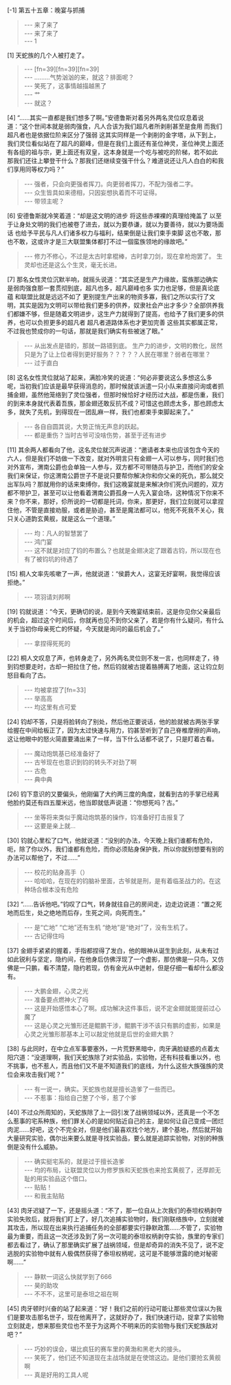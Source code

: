 
[-1] 第五十五章：晚宴与抓捕
>--- 来了来了<br>
>--- 来了来了<br>
>--- 1<br>

[1] 天蛇族的几个人被打走了。
>--- [fn=39][fn=39][fn=39]<br>
>--- ………气势汹汹的来，就这？排面呢？<br>
>--- 笑死了，这事情越描越黑了<br>
>--- 艹<br>
>--- 就这？<br>

[4] “……其实一直都是我们想多了啊。”安德鲁斯对着另外两名灵位叹息着说道：“这个世间本就是弱肉强食，凡人合该为我们超凡者所剥削甚至是食用 而我们超凡者也是依据位阶来区分了强弱 这其实同样是一个剥削的金字塔，从下到上，我们灵位看似站在了超凡的巅峰，但是在我们上面还有圣位神灵，圣位神灵上面还有各组的祖与宗，更上面还有双皇，这本身就是一个吃与被吃的阶梯，若不如此 那我们还往上攀登干什么？那我们还继续变强干什么？难道说还让凡人白白的和我们享用同等权力吗？”
>--- 强者，只会向更强者挥刀。向更弱者挥刀，不配为强者二字。<br>
>--- 众生皆具如来德相，只因妄想执着而不可证得。<br>
>--- 带领主呢？<br>

[6] 安德鲁斯就冷笑着道：“却是这文明的进步 将这些赤裸裸的真理给掩盖了 以至于让身处文明的我们也被卷了进去，就以为要恭谦，就以为要善待，就以为要场面话 也给予平民与凡人们诸多权力与福利，结果倒是让我们束手束脚 这也不敢，那也不敢，这或许才是三大联盟集体都打不过一個蛮族领地的缘故吧。”
>--- 修力不修心，不过是太古时拿棍棒，古时拿刀剑，现在拿枪炮罢了。  生灵却也还是这么个生灵，毫无长进。<br>

[7] 那名女性灵位沉默半响，就摇头说道：“其实还是生产力缘故，蛮族那边确实是弱肉强食那一套贯彻到底，超凡也多，超凡巅峰也多 实力也足够，但是真论底蕴 和联盟比就是远远不如了 更别提生产出来的物资多寡，我们之所以实行了文明，其实是因为文明可以带给我们更多的供养，奴隶社会产出才多少？全部供养我们都嫌不够，但是随着文明进步，这生产力就得到了提高，也给予了我们更多的供养，也可以负担更多的超凡者 超凡者道路体系也才更加完善 这些其实都属正常，不过我也赞成你的一句话，那就是我们确实有些被迷了眼。”
>--- 从出发点是错的，那就一路错到底。  生产力的进步，文明的教化，居然只是为了让上位者得到更好服务？？？？？人民在哪里？弱者在哪里？<br>
>--- 过于直白<br>

[8] 这名女性灵位就站了起来，满脸冷笑的说道：“何必非要说这么多想这么多呢，当初我们应该是最早获得消息的，那时候就该派遣一只小队来直接问询或者抓捕金翅，虽然他笼络到了灵位强者，但那时候恰好才经历过大战，都是伤重，我们的到来本身就代表着吾族，那金翅还敢反抗不成？可惜这也顾虑太多，那也顾虑太多，就失了先机，到得现在一团乱麻一样，我们也都束手束脚起来了。”
>--- 各自自圆其说，大势正悄无声息的跃起。<br>
>--- 都是重伤？当时古爷可没啥伤势，甚至于还有进步<br>

[11] 其余两人都看向了他，这名灵位就沉声说道：“邀请者本来也应该包含今天的六人，但是我们不妨做一下改变，就对外明言只有金翅一人可以参与，同时我们也对外宣布，渭南公爵也会单独一人参与，双方都不可带随员与护卫，而他们的安全我们来保证，你这渭南公爵世子不是说只要帮你解决你和你父亲的死仇，那么就交出军队吗？那就用你的话来束缚你，我们这晚宴就是来解决你们死仇问题的，双方都不带护卫，甚至可以让他看着渭南公爵孤身一人先入宴会场，这种情况下你来不来？你不来，那好，伱所说的一切都是托词，你来，那更好，我们立刻就可以拿捏住他，不管是直接劝服，或者是胁迫，甚至是魔法都可以，他死不死我不关心，我只关心道韵玄黄舰，就是这么一个道理。”
>--- 均：凡人的智慧罢了<br>
>--- 鸿门宴<br>
>--- 这不就是对应了钧的布置么？也就是金翅决定了跟着古钧，所以现在也有了被钧坑的待遇了<br>

[15] 桐人文率先咳嗽了一声，他就说道：“侯爵大人，这宴无好宴啊，我觉得应该拒绝。”
>--- 项羽请刘邦啊<br>

[19] 钧就说道：“今天，更确切的说，是到今天晚宴结束前，这是你见你父亲最后的机会，超过这个时间后，你就再也见不到你父亲了，若是你有什么疑问，有什么关于当初你母亲死亡的怀疑，今天就是询问的最后机会了。”
>--- 拿捏得死死的<br>

[22] 桐人文叹息了声，也转身走了，另外两名灵位则不发一言，也同样走了，待到钧想要走时，古却一把拉住了他，然后钧就被古提着胳膊离了地面，这让钧立刻怒目看向了古。
>--- 均被拿捏了[fn=33]<br>
>--- 举高高<br>
>--- 均这里有点可爱<br>

[24] 钧却不答，只是将脸转向了别处，然后他正要说话，他的脸就被古两张手掌给握在中间给板正了，因为太过快速与用力，钧甚至听到了自己脊椎摩擦的声响，这让他眼中的怒火简直要涌出来了一样，当下什么话都不说了，只是盯着古看。
>--- 魔动炮筑基已经准备好了<br>
>--- 古爷现在也意识到钧的转头不对劲了啊<br>
>--- 古危<br>
>--- 典中典<br>

[26] 钧下意识的又要偏头，他刚偏了大约两三度的角度，就看到古的手掌已经离他脸约莫还有四五厘米远，他当即就低声说道：“你想死吗？古。”
>--- 坐等将来类似于魔动炮筑基的操作，钧准备好打击报复了<br>
>--- 这要是亲上就…<br>

[30] 钧就心里松了口气，他就说道：“没别的办法，今天晚上我们谁都有危险，呃，除了你以外，我们谁都有危险，而你必须贴身保护我，所以你就别想要有别的办法可以帮他了，不过……”
>--- 校花的贴身高手（）<br>
>--- 哈哈哈，在现在的钧脑补里面，古爷就是刑，是有着临圣战力的。在这种场合根本没有危险<br>

[32] “……告诉他吧。”钧叹了口气，转身就往自己的房间走，边走边说道：“置之死地而后生，处之绝地而后存，生死之间，向死而生。”
>--- 是“亡地” “亡地”还有生机   “绝地”是“绝对”了，没有生机了。<br>
>--- 古记得住吗<br>

[37] 金翅手紧紧的握着，手指都捏得了发白，他的眼神从诞生到此刻，从未有过如此锐利与坚定，隐约间，在他身后仿佛浮现了一个虚影，那仿佛是一只鸟，又仿佛是一只鹏，看不清楚，隐约若现，仿有金光从中迸射，但是仔细一看却什么都没有。
>--- 大鹏金翅，心灵之光<br>
>--- 准备要点燃神火了吗<br>
>--- 这是开始感悟本心了啊。成功解决这件事后，说不定金翅就能提前过心魔了<br>
>--- 这是心灵之光雏形还是鲲鹏干涉，鲲鹏干涉不该只有鹏的虚影，如果是心灵之光雏形那基本上可以敲定他就是后世的金翅大鹏？<br>

[38] 与此同时，在中立点军事要塞外，一片荒野黑暗中，肉牙满脸疑惑的点着太阳穴道：“没道理啊，我们天蛇族除了对实验品，实验物，还有科技看重以外，也不挑事，也不惹人，而且他们又不是不知道我们的底线，为什么这些大族强族的灵位会来攻击我们呢？”
>--- 有一说一，确实。天蛇族也就是擅长造爹了一些而已。<br>
>--- 不惹事：指给自己整了个爷，惹了个爹<br>

[40] 不过众所周知的，天蛇族除了上一回引发了战祸领域以外，还真是一个不怎么惹事的宅系种族，他们罪关心的是如何贴近自己的主，是如何让自己变成一团烂肉泥……好吧，这个不完全对，但是他们最喜欢找个地方，建个基地，然后就开始大量研究实验，偶尔出来要么就是寻找实验品，要么就是追踪实验物，对别的种族倒是没有什么威胁。
>--- 确实挺宅系的，就是过于擅长造爹<br>
>--- 均的布局，让联盟灵位以为修罗族和天蛇族也来抢玄黄舰了，还厚颜无耻的用实验品这个借口。<br>
>--- 贴贴！<br>
>--- 和我主贴贴<br>

[43] 肉牙迟疑了一下，还是摇头道：“不了，那一位自从上次我们的泰坦权柄剥夺实验失败后，就将我们盯上了，好几次追捕实验物时，我们刚联络族中，立刻就被其攻击，所以现在出来执行追捕任务的全部都要实行静默政策……不管了，实验物最为重要，而且这一次还涉及到了另一次可能的泰坦权柄剥夺实验，族里的专家们都去看过了，确认了那里确实扩展了战祸领域，但是却奇异的消失不见了，说不定逃脱的实验物中就有人极偶然获得了泰坦权柄呢，这可是不能够泄露的绝对秘密啊……”
>--- 静默一词这么快就学到了666<br>
>--- 昊的助攻<br>
>--- 不不不，这里可是泰坦之祖在啊<br>

[45] 肉牙顿时兴奋的站了起来道：“好！我们之前的行动可能让那些灵位误以为我们是要攻击那名世子，现在他离开了，这就好办了，我们快速行动，捉拿了实验物立刻就走，想来那些灵位也不至于为这两个不明来历的实验物与我们天蛇族敌对吧？”
>--- 巧妙的误会，堪比疯狂的赛车里的黄渤和黑老大的接头。<br>
>--- 笑死了，他们还不知道现在主战场就是在使馆这边。是他们要抢玄黄舰啊<br>
>--- 真是好用的工具人呢<br>
